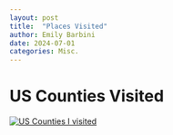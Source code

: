 ```yaml
---
layout: post
title:  "Places Visited"
author: Emily Barbini
date: 2024-07-01
categories: Misc.
---
```


<h1>US Counties Visited</h1>
<a href="{{ site.baseurl }}/maps/fun/Counties_Map.png" data-lightbox="counties-map" data-title="Counties that I have Visited">
  <img 
    src="{{ site.baseurl }}/maps/fun/Counties_Map.png" 
    alt="US Counties I visited" 
    title="US Counties that I have visited">
</a>
